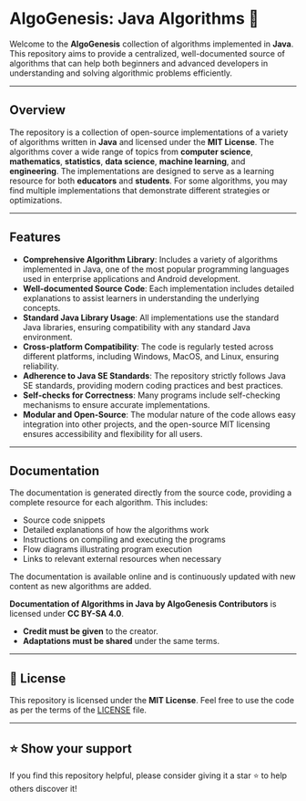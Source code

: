 # AlgoGenesis: Java Algorithms 📘

Welcome to the **AlgoGenesis** collection of algorithms implemented in **Java**. This repository aims to provide a centralized, well-documented source of algorithms that can help both beginners and advanced developers in understanding and solving algorithmic problems efficiently.

---

## Overview

The repository is a collection of open-source implementations of a variety of algorithms written in **Java** and licensed under the **MIT License**. The algorithms cover a wide range of topics from **computer science**, **mathematics**, **statistics**, **data science**, **machine learning**, and **engineering**. The implementations are designed to serve as a learning resource for both **educators** and **students**. For some algorithms, you may find multiple implementations that demonstrate different strategies or optimizations.

---

## Features

- **Comprehensive Algorithm Library**: Includes a variety of algorithms implemented in Java, one of the most popular programming languages used in enterprise applications and Android development.
- **Well-documented Source Code**: Each implementation includes detailed explanations to assist learners in understanding the underlying concepts.
- **Standard Java Library Usage**: All implementations use the standard Java libraries, ensuring compatibility with any standard Java environment.
- **Cross-platform Compatibility**: The code is regularly tested across different platforms, including Windows, MacOS, and Linux, ensuring reliability.
- **Adherence to Java SE Standards**: The repository strictly follows Java SE standards, providing modern coding practices and best practices.
- **Self-checks for Correctness**: Many programs include self-checking mechanisms to ensure accurate implementations.
- **Modular and Open-Source**: The modular nature of the code allows easy integration into other projects, and the open-source MIT licensing ensures accessibility and flexibility for all users.

---

## Documentation

The documentation is generated directly from the source code, providing a complete resource for each algorithm. This includes:

- Source code snippets
- Detailed explanations of how the algorithms work
- Instructions on compiling and executing the programs
- Flow diagrams illustrating program execution
- Links to relevant external resources when necessary

The documentation is available online and is continuously updated with new content as new algorithms are added.

**Documentation of Algorithms in Java by AlgoGenesis Contributors** is licensed under **CC BY-SA 4.0**. 
- **Credit must be given** to the creator.
- **Adaptations must be shared** under the same terms.

---

## 📜 License

This repository is licensed under the **MIT License**. Feel free to use the code as per the terms of the [LICENSE](LICENSE) file.

---

## ⭐ Show your support

If you find this repository helpful, please consider giving it a star ⭐ to help others discover it!
